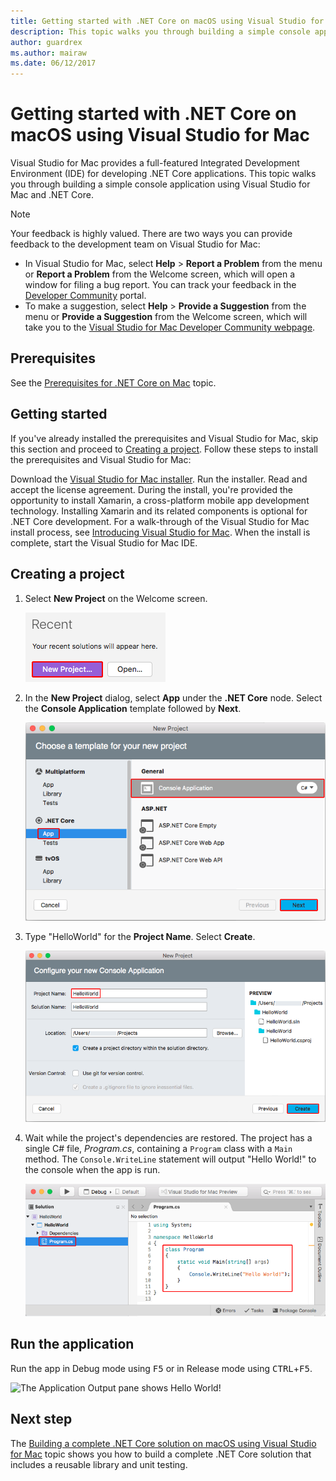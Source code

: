 ```yaml
---
title: Getting started with .NET Core on macOS using Visual Studio for Mac
description: This topic walks you through building a simple console application using Visual Studio for Mac and .NET Core.
author: guardrex
ms.author: mairaw
ms.date: 06/12/2017
---
```

# Getting started with .NET Core on macOS using Visual Studio for Mac

Visual Studio for Mac provides a full-featured Integrated Development Environment (IDE) for developing .NET Core applications. This topic walks you through building a simple console application using Visual Studio for Mac and .NET Core.

> [!NOTE]
> Your feedback is highly valued. There are two ways you can provide feedback to the development team on Visual Studio for Mac:
> * In Visual Studio for Mac, select **Help** > **Report a Problem** from the menu or **Report a Problem** from the Welcome screen, which will open a window for filing a bug report. You can track your feedback in the [Developer Community](https://developercommunity.visualstudio.com/spaces/8/index.html) portal.
> * To make a suggestion, select **Help** > **Provide a Suggestion** from the menu or **Provide a Suggestion** from the Welcome screen, which will take you to the [Visual Studio for Mac Developer Community webpage](https://developercommunity.visualstudio.com/content/idea/post.html?space=41).

## Prerequisites

See the [Prerequisites for .NET Core on Mac](../../core/macos-prerequisites.md) topic.

## Getting started

If you've already installed the prerequisites and Visual Studio for Mac, skip this section and proceed to [Creating a project](#creating-a-project). Follow these steps to install the prerequisites and Visual Studio for Mac:

Download the [Visual Studio for Mac installer](https://visualstudio.microsoft.com/vs/visual-studio-mac/). Run the installer. Read and accept the license agreement. During the install, you're provided the opportunity to install Xamarin, a cross-platform mobile app development technology. Installing Xamarin and its related components is optional for .NET Core development. For a walk-through of the Visual Studio for Mac install process, see [Introducing Visual Studio for Mac](https://developer.xamarin.com/guides/cross-platform/visual-studio-mac/). When the install is complete, start the Visual Studio for Mac IDE.

## Creating a project

1. Select **New Project** on the Welcome screen.

   ![New project button on the Visual Studio for Mac Welcome screen](./media/using-on-mac-vs/visual-studio-mac-new-project.png)

1. In the **New Project** dialog, select **App** under the **.NET Core** node. Select the **Console Application** template followed by **Next**.

   ![New project templates list](./media/using-on-mac-vs/visual-studio-mac-new-dialog.png)

1. Type "HelloWorld" for the **Project Name**. Select **Create**.

   ![Configure your new Console Application dialog](./media/using-on-mac-vs/visual-studio-mac-new-options.png)

1. Wait while the project's dependencies are restored. The project has a single C# file, *Program.cs*, containing a `Program` class with a `Main` method. The `Console.WriteLine` statement will output "Hello World!" to the console when the app is run.

   ![Main window with the Program.cs file open](./media/using-on-mac-vs/visual-studio-mac-editor.png)

## Run the application

Run the app in Debug mode using <kbd>F5</kbd> or in Release mode using <kbd>CTRL</kbd>+<kbd>F5</kbd>.

![The Application Output pane shows Hello World!](./media/using-on-mac-vs/vvisual-studio-mac-output.png)

## Next step

The [Building a complete .NET Core solution on macOS using Visual Studio for Mac](using-on-mac-vs-full-solution.md) topic shows you how to build a complete .NET Core solution that includes a reusable library and unit testing.

